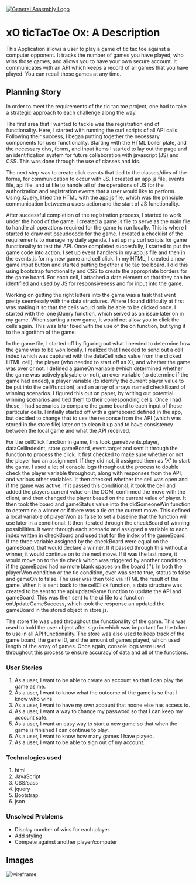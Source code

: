 [![General Assembly Logo](https://camo.githubusercontent.com/1a91b05b8f4d44b5bbfb83abac2b0996d8e26c92/687474703a2f2f692e696d6775722e636f6d2f6b6538555354712e706e67)](https://generalassemb.ly/education/web-development-immersive)

# xO ticTacToe Ox: A Description
This Application allows a user to play a game of tic tac toe against a computer opponent.  It tracks the number of games you have played, who wins those games, and allows you to have your own secure account.  It communicates with an API which keeps a record of all games that you have played.
You can recall those games at any time.

## Planning Story
In order to meet the requirements of the tic tac toe project, one had to take a strategic approach to  each challenge along the way.

The first area that I wanted to tackle was the registration end of functionality.  Here, I started with running the curl scripts of all API calls.  Following their success, I began putting together the necessary components for user functionality.  Starting with the HTML boiler plate, and the necessary divs, forms, and input items I started to lay out the page and an identification system for future collaboration with javascript (JS) and CSS. This was done through the use of classes and ids.

The next step was to create click events that tied to the classes/divs of the forms, for communication to occur with JS.  I created an app.js file, events file, api file, and ui file to handle all of the operations of JS for the authorization and registration events that a user would like to perform.  Using jQuery, I tied the HTML with the app.js file, which was the principle communication between a users action and the start of JS functionality.

After successful completion of the registration process, I started to work under the hood of the game.  I created a game.js file to serve as the main file to handle all operations required for the game to run locally. This is where I started to draw out pseudocode for the game.  I created a checklist of the requirements to manage my daily agenda. I set up my curl scripts for game functionality to test the API.  Once completed succesfully, I started to put the game code into action. I set up event handlers in my app.js file and then in the events.js for my new game and cell click. In my HTML, I created a new game input button and started putting together a tic tac toe board.  I did this using bootstrap functionality and CSS to create the appropriate borders for the game board.  For each cell, I attached a data element so that they can be identified and used by JS for responsiveness and for input into the game.

Working on getting the right letters into the game was a task that went pretty seemlessly with the data structures.  Where I found difficulty at first was making it so that the cells would only be able to be clicked once.  I started with the .one jQuery function, which served as an issue later on in my game.  When starting a new game, it would not allow you to click the cells again.  This was later fixed with the use of the on function, but tying it to the algorithm of the game.

In the game file, I started off by figuring out what I needed to determine how the game was to be won locally.  I realized that I needed to send out a cell index (which was captured with the dataCellIndex value from the clicked HTML cell), the player (who needed to start off as X), and whether the game was over or not.  I defined a gameOn variable (which determined whether the game was actively playable or not), an over variable (to determine if the game had ended), a player variable (to identify the current player value to be put into the cell/function), and an array of arrays named checkBoard of winning scenarios.  I figured this out on paper, by writing out potential winning scenarios and tied them to their corresponding cells.  Once I had these, I had scenarios to compare the game board to each input of those particular cells.  I initially started off with a gameboard defined in the app, but decided to change that to use the response from the API (which was stored in the store file) later on to clean it up and to have consistency between the local game and what the API received.

For the cellClick function in game, this took gameEvents.player, dataCellIndexInt, store.gameBoard, event.target and sent it through the function to process the click.  It first checked to make sure whether or not the player had an assignment.  If they did not, it assigned them as 'X' to start the game.  I used a lot of console logs throughout the process to double check the player variable throughout, along with responses from the API, and various other variables.  It then checked whether the cell was open and if the game was active.  If it passed this conditional, it took the cell and added the players current value on the DOM, confirmed the move with the client, and then changed the player based on the current value of player.  It then took the board and gameStatus value into the didSomeoneWin function to determine a winner or if there was a tie on the current move.  This defined a local variable of playerWon as false to set a baseline that the function will use later in a conditional.  It then iterated through the checkBoard of winning possibilities.  It went through each scenario and assigned a variable to each index written in checkBoard and used that for the index of the gameBoard.  If the three variable assigned by the checkBoard were equal on the gameBoard, that would declare a winner.  If it passed through this without a winner, it would continue on to the next move.  If it was the last move, it would move on to the tie check which was triggered by another conditional if the gameBoard had no more blank spaces on the board ('').  In both the playerWon condition or the tie condition, over was set to true, status to false and gameOn to false.  The user was then told via HTML the result of the game.  When it is sent back to the cellClick function, a data structure was created to be sent to the api.updateGame function to update the API and gameBoard.  This was then sent to the ui file to a function onUpdateGameSuccess, which took the response an updated the gameBoard in the stored object in store.js.

The store file was used throughout the functionality of the game.  This was used to hold the user object after sign in which was important for the token to use in all API functionality.  The store was also used to keep track of the game board, the game ID, and the amount of games played, which used length of the array of games.  Once again, console logs were used throughout this process to ensure accuracy of data and all of the functions.


### User Stories
1. As a user, I want to be able to create an account so that I can play the game as me.
2. As a user, I want to know what the outcome of the game is so that I know who wins.
3. As a user, I want to have my own account that noone else has access to.
4. As a user, I want a way to change my password so that I can keep my account safe.
5. As a user, I want an easy way to start a new game so that when the game is finished I can continue to play.
6. As a user, I want to know how many games I have played.
7. As a user, I want to be able to sign out of my account.

### Technologies used
1. html
2. JavaScript
3. CSS/sass
4. jquery
5. Bootstrap
6. json

### Unsolved Problems
- Display number of wins for each player
- Add styling
- Compete against another player/computer

## Images
![wireframe](https://user-images.githubusercontent.com/53917811/91882915-aef4b400-ec51-11ea-879a-4cfbd3b5f3f3.jpeg)
